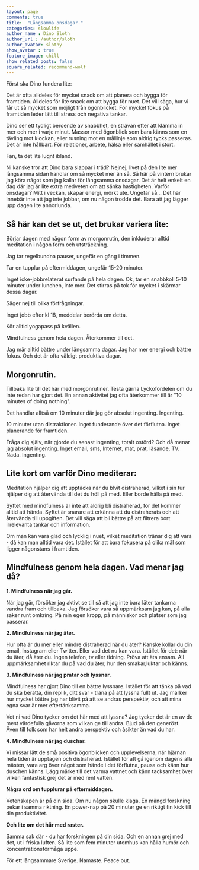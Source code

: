 ```yaml
---
layout: page
comments: true
title:  "Långsamma onsdagar."
categories: slowlife
author_name : Dino Sloth
author_url : /author/sloth
author_avatar: slothy
show_avatar : true
feature_image: chill
show_related_posts: false
square_related: recommend-wolf
---
```


Först ska Dino fundera lite: 


Det är ofta alldeles för mycket snack om att planera och bygga för framtiden. Alldeles för lite snack om att bygga för nuet. Det vill säga, hur vi
får ut så mycket som möjligt från ögonblicket. För mycket fokus på framtiden leder lätt till stress och negativa tankar.
 
Dino ser ett tydligt beroende av snabbhet, en strävan efter att klämma in mer och mer i varje minut. Massor med ögonblick som bara känns som en tävling
mot klockan, eller rusning mot en mållinje som aldrig tycks passeras. Det är inte hållbart. För relationer, arbete, hälsa eller samhället i stort. 

Fan, ta det lite lugnt ibland.  


Ni kanske tror att Dino bara slappar i träd? Nejnej, livet på den lite mer långsamma sidan handlar om så mycket mer än så.
Så här på vintern brukar jag köra något som jag kallar för långsamma onsdagar. Det är helt enkelt en dag där jag är lite extra medveten om att
sänka hastigheten.
Varför onsdagar? Mitt i veckan, skapar energi, mörkt ute. Ungefär så...
Det här innebär inte att jag inte jobbar, om nu någon trodde det. Bara att jag lägger upp dagen lite annorlunda.


## Så här kan det se ut, det brukar variera lite:

Börjar dagen med någon form av morgonrutin, den inkluderar alltid meditation i någon form
och utsträckning.

Jag tar regelbundna pauser, ungefär en gång i timmen. 

Tar en tupplur på eftermiddagen, ungefär 15-20 minuter. 

Inget icke-jobbrelaterat surfande på hela dagen. Ok, tar en snabbkoll 5-10 minuter under lunchen, inte mer. Det stirras på tok för mycket i skärmar dessa dagar. 

Säger nej till olika förfrågningar. 

Inget jobb efter kl 18, meddelar berörda om detta. 

Kör alltid yogapass på kvällen.

Mindfulness genom hela dagen. Återkommer till det. 


Jag mår alltid bättre under långsamma dagar. Jag har mer energi och bättre fokus. Och det är ofta väldigt produktiva dagar.

## Morgonrutin.

Tillbaks lite till det här med morgonrutiner. Testa gärna Lyckofördelen om du inte redan har gjort det. 
En annan aktivitet jag ofta återkommer till är "10 minutes of doing nothing".


Det handlar alltså om 10 minuter där jag gör absolut ingenting. Ingenting. 

10 minuter utan distraktioner. Inget funderande över det förflutna.
Inget planerande för framtiden. 

Fråga dig själv, när gjorde du senast ingenting, totalt ostörd?
Och då menar jag absolut ingenting. Inget email, sms, Internet, mat, prat, läsande, TV. Nada. Ingenting. 


## Lite kort om varför Dino mediterar:

Meditation hjälper dig att upptäcka när du blvit distraherad, vilket i sin
tur hjälper dig att återvända till det du höll på med. Eller borde hålla på med. 

Syftet med mindfulness är inte att aldrig bli distraherad, för det kommer alltid att hända. Syftet är snarare att erkänna att du distraherats och att återvända
till uppgiften. Det vill säga att bli bättre på att filtrera bort irrelevanta tankar och information. 

Om man kan vara glad och lycklig i nuet, vilket meditation tränar dig att vara - då kan man alltid vara det. 
Istället för att bara fokusera på olika mål som ligger någonstans i framtiden.


## Mindfulness genom hela dagen. Vad menar jag då?



**1. Mindfulness när jag går.**

När jag går, försöker jag aktivt se till så att jag inte bara låter tankarna vandra fram och tillbaka. Jag försöker vara så uppmärksam jag kan, på alla saker runt
omkring. På min egen kropp, på människor och platser som jag passerar. 

**2. Mindfulness när jag äter.**

Hur ofta är du mer eller mindre distraherad när du äter? Kanske kollar du din email, Instagram eller Twitter. 
Eller vad det nu kan vara.
Istället för det: när du äter, då äter du. Ingen telefon, tv eller tidning. Pröva att äta ensam. All uppmärksamhet riktar du på vad du äter, 
hur den smakar,luktar och känns.


**3. Mindfulness när jag pratar och lyssnar.**

Mindfulness har gjort Dino till en bättre lyssnare. Istället för att tänka på vad du ska berätta, din replik, ditt svar - träna på att lyssna fullt ut. 
Jag märker hur mycket bättre jag har blivit på att se andras perspektiv, och att mina egna svar är mer eftertänksamma. 

Vet ni vad Dino tycker om det här med att lyssna? Jag tycker det är en av de mest värdefulla gåvorna som vi kan ge till andra. 
Bjud på den generöst. Även till folk som har helt andra perspektiv och åsikter än vad du har.


**4. Mindfulness när jag duschar.**

Vi missar lätt de små positiva ögonblicken och upplevelserna, när hjärnan hela tiden är upptagen och distraherad. 
Istället för att gå igenom dagens alla måsten, vara arg över något som hände i det förflutna, pausa och känn hur duschen känns. Lägg märke till det
varma vattnet och känn tacksamhet över vilken fantastisk grej det är med rent vatten. 

**Några ord om tupplurar på eftermiddagen.**

Vetenskapen är på din sida. Om nu någon skulle klaga. 
En mängd forskning pekar i samma riktning. En power-nap på 20 minuter
ge en riktigt fin kick till din produktivitet. 


**Och lite om det här med raster.**

Samma sak där - du har forskningen på din sida. Och en annan grej med det, ut i friska luften. Så lite som fem minuter utomhus
kan hålla humör och koncentrationsförmåga uppe.


För ett långsammare Sverige. Namaste. Peace out.

